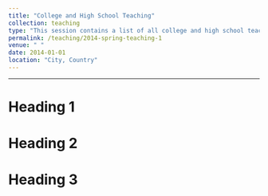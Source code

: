 ```yaml
---
title: "College and High School Teaching"
collection: teaching
type: "This session contains a list of all college and high school teaching experiences"
permalink: /teaching/2014-spring-teaching-1
venue: " "
date: 2014-01-01
location: "City, Country"
---
```


---

Heading 1
======

Heading 2
======

Heading 3
======